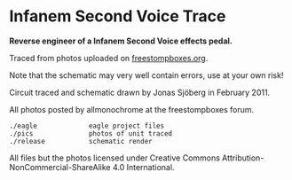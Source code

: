Infanem Second Voice Trace 
==========================

**Reverse engineer of a Infanem Second Voice effects pedal.**

Traced from photos uploaded on
[freestompboxes.org](http://www.freestompboxes.org).

Note that the schematic may very well contain errors, use at your own risk!

Circuit traced and schematic drawn by Jonas Sjöberg in February 2011.

All photos posted by allmonochrome at the freestompboxes forum.

```
./eagle             eagle project files
./pics              photos of unit traced
./release           schematic render
```

All files but the photos licensed under Creative Commons
Attribution-NonCommercial-ShareAlike 4.0 International.
